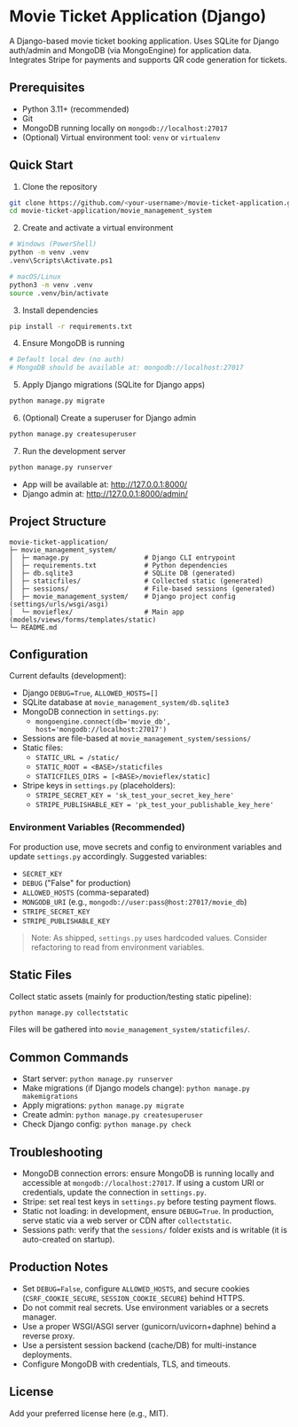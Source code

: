 # Movie Ticket Application (Django)

A Django-based movie ticket booking application. Uses SQLite for Django auth/admin and MongoDB (via MongoEngine) for application data. Integrates Stripe for payments and supports QR code generation for tickets.

## Prerequisites
- Python 3.11+ (recommended)
- Git
- MongoDB running locally on `mongodb://localhost:27017`
- (Optional) Virtual environment tool: `venv` or `virtualenv`

## Quick Start

1. Clone the repository
```bash
git clone https://github.com/<your-username>/movie-ticket-application.git
cd movie-ticket-application/movie_management_system
```

2. Create and activate a virtual environment
```bash
# Windows (PowerShell)
python -m venv .venv
.venv\Scripts\Activate.ps1

# macOS/Linux
python3 -m venv .venv
source .venv/bin/activate
```

3. Install dependencies
```bash
pip install -r requirements.txt
```

4. Ensure MongoDB is running
```bash
# Default local dev (no auth)
# MongoDB should be available at: mongodb://localhost:27017
```

5. Apply Django migrations (SQLite for Django apps)
```bash
python manage.py migrate
```

6. (Optional) Create a superuser for Django admin
```bash
python manage.py createsuperuser
```

7. Run the development server
```bash
python manage.py runserver
```

- App will be available at: http://127.0.0.1:8000/
- Django admin at: http://127.0.0.1:8000/admin/

## Project Structure
```
movie-ticket-application/
├─ movie_management_system/
│  ├─ manage.py                   # Django CLI entrypoint
│  ├─ requirements.txt            # Python dependencies
│  ├─ db.sqlite3                  # SQLite DB (generated)
│  ├─ staticfiles/                # Collected static (generated)
│  ├─ sessions/                   # File-based sessions (generated)
│  ├─ movie_management_system/    # Django project config (settings/urls/wsgi/asgi)
│  └─ movieflex/                  # Main app (models/views/forms/templates/static)
└─ README.md
```

## Configuration
Current defaults (development):
- Django `DEBUG=True`, `ALLOWED_HOSTS=[]`
- SQLite database at `movie_management_system/db.sqlite3`
- MongoDB connection in `settings.py`:
  - `mongoengine.connect(db='movie_db', host='mongodb://localhost:27017')`
- Sessions are file-based at `movie_management_system/sessions/`
- Static files:
  - `STATIC_URL = /static/`
  - `STATIC_ROOT = <BASE>/staticfiles`
  - `STATICFILES_DIRS = [<BASE>/movieflex/static]`
- Stripe keys in `settings.py` (placeholders):
  - `STRIPE_SECRET_KEY = 'sk_test_your_secret_key_here'`
  - `STRIPE_PUBLISHABLE_KEY = 'pk_test_your_publishable_key_here'`

### Environment Variables (Recommended)
For production use, move secrets and config to environment variables and update `settings.py` accordingly.
Suggested variables:
- `SECRET_KEY`
- `DEBUG` ("False" for production)
- `ALLOWED_HOSTS` (comma-separated)
- `MONGODB_URI` (e.g., `mongodb://user:pass@host:27017/movie_db`)
- `STRIPE_SECRET_KEY`
- `STRIPE_PUBLISHABLE_KEY`

> Note: As shipped, `settings.py` uses hardcoded values. Consider refactoring to read from environment variables.

## Static Files
Collect static assets (mainly for production/testing static pipeline):
```bash
python manage.py collectstatic
```
Files will be gathered into `movie_management_system/staticfiles/`.

## Common Commands
- Start server: `python manage.py runserver`
- Make migrations (if Django models change): `python manage.py makemigrations`
- Apply migrations: `python manage.py migrate`
- Create admin: `python manage.py createsuperuser`
- Check Django config: `python manage.py check`

## Troubleshooting
- MongoDB connection errors: ensure MongoDB is running locally and accessible at `mongodb://localhost:27017`. If using a custom URI or credentials, update the connection in `settings.py`.
- Stripe: set real test keys in `settings.py` before testing payment flows.
- Static not loading: in development, ensure `DEBUG=True`. In production, serve static via a web server or CDN after `collectstatic`.
- Sessions path: verify that the `sessions/` folder exists and is writable (it is auto-created on startup).

## Production Notes
- Set `DEBUG=False`, configure `ALLOWED_HOSTS`, and secure cookies (`CSRF_COOKIE_SECURE`, `SESSION_COOKIE_SECURE`) behind HTTPS.
- Do not commit real secrets. Use environment variables or a secrets manager.
- Use a proper WSGI/ASGI server (gunicorn/uvicorn+daphne) behind a reverse proxy.
- Use a persistent session backend (cache/DB) for multi-instance deployments.
- Configure MongoDB with credentials, TLS, and timeouts.

## License
Add your preferred license here (e.g., MIT).
